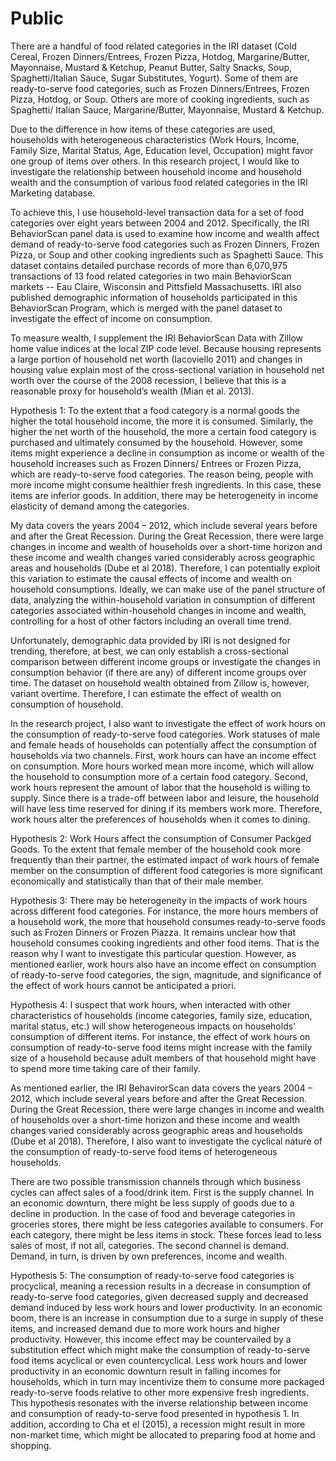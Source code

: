 # Public
There are a handful of food related categories in the IRI dataset (Cold Cereal, Frozen Dinners/Entrees, Frozen Pizza, Hotdog, Margarine/Butter, Mayonnaise, Mustard & Ketchup, Peanut Butter, Salty Snacks, Soup, Spaghetti/Italian Sauce, Sugar Substitutes, Yogurt). Some of them are ready-to-serve food categories, such as Frozen Dinners/Entrees, Frozen Pizza, Hotdog, or Soup. Others are more of cooking ingredients, such as Spaghetti/ Italian Sauce, Margarine/Butter, Mayonnaise, Mustard & Ketchup. 

Due to the difference in how items of these categories are used, households with heterogeneous characteristics (Work Hours, Income, Family Size, Marital Status, Age, Education level, Occupation) might favor one group of items over others. In this research project, I would like to investigate the relationship between household income and household wealth and the consumption of various food related categories in the IRI Marketing database. 

To achieve this, I use household-level transaction data for a set of food categories over eight years between 2004 and 2012. Specifically, the IRI BehaviorScan panel data is used to examine how income and wealth affect demand of ready-to-serve food categories such as Frozen Dinners, Frozen Pizza, or Soup and other cooking ingredients such as Spaghetti Sauce. This dataset contains  detailed purchase records of more than 6,070,975 transactions of 13 food related categories in two main BehaviorScan markets -- Eau Claire, Wisconsin and Pittsfield Massachusetts. IRI also published demographic information of households participated in this BehaviorScan Program, which is merged with the panel dataset to investigate the effect of income on consumption. 

To measure wealth, I supplement the IRI BehaviorScan Data with Zillow home value indices at the local ZIP code level. Because housing represents a large portion of household net worth (Iacoviello 2011) and changes in housing value explain most of the cross-sectional variation in household net worth over the course of the 2008 recession, I believe that this is a reasonable proxy for household’s wealth (Mian et al. 2013).  

Hypothesis 1: To the extent that a food category is a normal goods the higher the total household income, the more it is consumed. Similarly, the higher the net worth of the household, the more a certain food category is purchased and ultimately consumed by the household. However, some items might experience a decline in consumption as income or wealth of the household increases such as Frozen Dinners/ Entrees or Frozen Pizza, which are ready-to-serve food categories. The reason being, people with more income might consume healthier fresh ingredients. In this case, these items are inferior goods. In addition, there may be heterogeneity in income elasticity of demand among the categories.

My data covers the years 2004 – 2012, which include several years before and after the Great Recession. During the Great Recession, there were large changes in income and wealth of households over a short-time horizon and these income and wealth changes varied considerably across geographic areas and households (Dube et al 2018). Therefore, I can potentially exploit this variation to estimate the causal effects of income and wealth on household consumptions. Ideally, we can make use of the panel structure of data, analyzing the within-household variation in consumption of different categories associated within-household changes in income and wealth, controlling for a host of other factors including an overall time trend. 

Unfortunately, demographic data provided by IRI is not designed for trending, therefore, at best, we can only establish a cross-sectional comparison between different income groups or investigate the changes in consumption behavior (if there are any) of different income groups over time. The dataset on household wealth obtained from Zillow is, however, variant overtime. Therefore, I can estimate the effect of wealth on consumption of household. 

In the research project, I also want to investigate the effect of work hours on the consumption of ready-to-serve food categories. Work statuses of male and female heads of households can potentially affect the consumption of households via two channels. First, work hours can have an income effect on consumption. More hours worked mean more income, which will allow the household to consumption more of a certain food category. Second, work hours represent the amount of labor that the household is willing to supply. Since there is a trade-off between labor and leisure, the household will have less time reserved for dining if its members work more. Therefore, work hours alter the preferences of households when it comes to dining. 

Hypothesis 2: Work Hours affect the consumption of Consumer Packged Goods. To the extent that female member of the household cook more frequently than their partner, the estimated impact of work hours of female member on the consumption of different food categories is more significant economically and statistically than that of their male member.

Hypothesis 3: There may be heterogeneity in the impacts of work hours across different food categories. For instance, the more hours members of a household work, the more that household consumes ready-to-serve foods such as Frozen Dinners or Frozen Piazza. It remains unclear how that household consumes cooking ingredients and other food items. That is the reason why I want to investigate this particular question. However, as mentioned earlier, work hours also have an income effect on consumption of ready-to-serve food categories, the sign, magnitude, and significance of the effect of work hours cannot be anticipated a priori. 

Hypothesis 4: I suspect that work hours, when interacted with other characteristics of households (income categories, family size, education, marital status, etc.) will show heterogeneous impacts on households’ consumption of different items. For instance, the effect of work hours on consumption of ready-to-serve food items might increase with the family size of a household because adult members of that household might have to spend more time taking care of their family.

As mentioned earlier, the IRI BehavirorScan data covers the years 2004 – 2012, which include several years before and after the Great Recession. During the Great Recession, there were large changes in income and wealth of households over a short-time horizon and these income and wealth changes varied considerably across geographic areas and households (Dube et al 2018). Therefore, I also want to investigate the cyclical nature of the consumption of ready-to-serve food items of heterogeneous households. 

There are two possible transmission channels through which business cycles can affect sales of a food/drink item. First is the supply channel. In an economic downturn, there might be less supply of goods due to a decline in production. In the case of food and beverage categories in groceries stores, there might be less categories available to consumers. For each category, there might be less items in stock. These forces lead to less sales of most, if not all, categories. The second channel is demand. Demand, in turn, is driven by own preferences, income and wealth. 

Hypothesis 5: The consumption of ready-to-serve food categories is procyclical, meaning a recession results in a decrease in consumption of ready-to-serve food categories, given decreased supply and decreased demand induced by less work hours and lower productivity. In an economic boom, there is an increase in consumption due to a surge in supply of these items, and increased demand due to more work hours and higher productivity. 
However, this income effect may be countervailed by a substitution effect which might make the consumption of ready-to-serve food items acyclical or even countercyclical. Less work hours and lower productivity in an economic downturn result in falling incomes for households, which in turn may incentivize them to consume more packaged ready-to-serve foods relative to other more expensive fresh ingredients. This hypothesis resonates with the inverse relationship between income and consumption of ready-to-serve food presented in hypothesis 1. In addition, according to Cha et el (2015), a recession might result in more non-market time, which might be allocated to preparing food at home and shopping.
